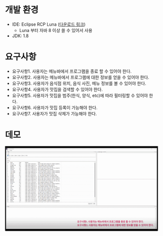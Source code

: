 # 개발 환경

- IDE: Eclipse RCP Luna ([다운로드 링크](https://www.eclipse.org/downloads/packages/release/luna/r/eclipse-rcp-and-rap-developers))
  - Luna 부터 자바 8 이상 쓸 수 있어서 사용
- JDK: 1.8

# 요구사항

- 요구사항1. 사용자는 메뉴바에서 프로그램을 종료 할 수 있어야 한다. 
- 요구사항2. 사용자는 메뉴바에서 프로그램에 대한 정보를 얻을 수 있어야 한다. 
- 요구사항3. 사용자가 음식점 위치, 음식 사진, 메뉴 정보를 볼 수 있어야 한다. 
- 요구사항4. 사용자가 맛집을 검색할 수 있어야 한다.
- 요구사항5. 사용자가 맛집을 범주(한식, 양식, etc)에 따라 필터링할 수 있어야 한다.
- 요구사항6. 사용자가 맛집 등록이 가능해야 한다.
- 요구사항7. 사용자가 맛집 삭제가 가능해야 한다.

# 데모

![이미지](https://github.com/hello-yoochul/restaurant-diary/blob/master/%EB%B0%9C%ED%91%9C/(RCP%20%ED%94%84%EB%A1%9C%EC%A0%9D%ED%8A%B8)%20%EB%A7%9B%EC%A7%91%20%EB%8B%A4%EC%9D%B4%EC%96%B4%EB%A6%AC%20%EB%8D%B0%EB%AA%A8.gif?raw=true)













































